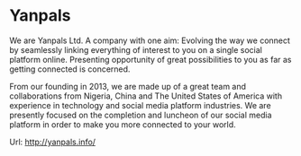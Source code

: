 # Yanpals

We are Yanpals Ltd. A company with one aim: Evolving the way we connect by seamlessly linking everything of interest to you on a single social platform online. Presenting opportunity of great possibilities to you as far as getting connected is concerned.

From our founding in 2013, we are made up of a great team and collaborations from Nigeria, China and The United States of America with experience in technology and social media platform industries. We are presently focused on the completion and luncheon of our social media platform in order to make you more connected to your world.

Url: http://yanpals.info/
